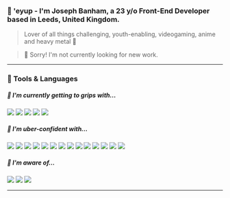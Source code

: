 ### 👋 'eyup - I'm Joseph Banham, a 23 y/o Front-End Developer based in Leeds, United Kingdom.

> Lover of all things challenging, youth-enabling, videogaming, anime and heavy metal 🤘

> 🔴 Sorry! I'm not currently looking for new work.

---

### 🔧 Tools & Languages

##### 🤔 I'm currently getting to grips with...
![](https://img.shields.io/badge/TypeScript-informational?style=flat&logo=<LOGO_NAME>&logoColor=white&color=0176c6)
![](https://img.shields.io/badge/React-informational?style=flat&logo=<LOGO_NAME>&logoColor=white&color=5ed4f3)
![](https://img.shields.io/badge/Next.js-informational?style=flat&logo=<LOGO_NAME>&logoColor=white&color=f7c427)
![](https://img.shields.io/badge/GraphQL-informational?style=flat&logo=<LOGO_NAME>&logoColor=white&color=de33a6)
![](https://img.shields.io/badge/The_reason_why_all_my_diets_end_up_failing..._🍫-informational?style=flat&logo=<LOGO_NAME>&logoColor=white&color=000000)

##### 💪 I'm uber-confident with...
![](https://img.shields.io/badge/HTML5-informational?style=flat&logo=<LOGO_NAME>&logoColor=white&color=e85d24)
![](https://img.shields.io/badge/CSS3-informational?style=flat&logo=<LOGO_NAME>&logoColor=white&color=249cda)
![](https://img.shields.io/badge/JavaScript_(ES6)-informational?style=flat&logo=<LOGO_NAME>&logoColor=white&color=eed151)
![](https://img.shields.io/badge/JQuery-informational?style=flat&logo=<LOGO_NAME>&logoColor=white&color=0764ab)
![](https://img.shields.io/badge/SCSS/SASS-informational?style=flat&logo=<LOGO_NAME>&logoColor=white&color=c76494)
![](https://img.shields.io/badge/Git-informational?style=flat&logo=<LOGO_NAME>&logoColor=white&color=e94e31)
![](https://img.shields.io/badge/GitHub-informational?style=flat&logo=<LOGO_NAME>&logoColor=white&color=302f2f)
![](https://img.shields.io/badge/Bitbucket-informational?style=flat&logo=<LOGO_NAME>&logoColor=white&color=2580f7)
![](https://img.shields.io/badge/NPM-informational?style=flat&logo=<LOGO_NAME>&logoColor=white&color=c53635)
![](https://img.shields.io/badge/Adobe_Target-informational?style=flat&logo=<LOGO_NAME>&logoColor=white&color=01d2f4)
![](https://img.shields.io/badge/A/B_Testing-informational?style=flat&logo=<LOGO_NAME>&logoColor=white&color=2bbc8a)
![](https://img.shields.io/badge/Adobe_Experience_Manager_(AEM)-informational?style=flat&logo=<LOGO_NAME>&logoColor=white&color=e98440)
![](https://img.shields.io/badge/Hybris_1810-informational?style=flat&logo=<LOGO_NAME>&logoColor=white&color=014994)
![](https://img.shields.io/badge/WCAG_2.1_AA_Accessibility_(A11Y)-informational?style=flat&logo=<LOGO_NAME>&logoColor=white&color=000000)

##### 💭 I'm aware of...
![](https://img.shields.io/badge/MySQL-informational?style=flat&logo=<LOGO_NAME>&logoColor=white&color=dd8a00)
![](https://img.shields.io/badge/Java-informational?style=flat&logo=<LOGO_NAME>&logoColor=white&color=e51f24)
![](https://img.shields.io/badge/The_elephant_in_the_room_🐘-informational?style=flat&logo=<LOGO_NAME>&logoColor=white&color=ffffff)

---
